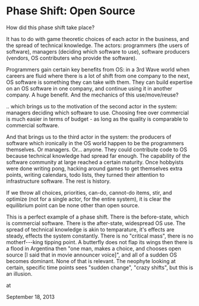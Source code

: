 # Phase Shift: Open Source
How did this phase shift take place?

It has to do with game theoretic choices of each actor in the business, and the spread of technical knowledge. The actors: programmers (the users of software), managers (deciding which software to use), software producers (vendors, OS contributers who provide the software). 

Programmers gain certain key benefits from OS: in a 3rd Wave world when careers are fluid where there is a lot of shift from one company to the next, OS software is something they can take with them. They can build expertise on an OS software in one company, and continue using it in another company. A huge benefit. And the  mechanics of this use/move/reuse? 

.. which brings us to the motivation of the second actor in the system: managers deciding which software to use. Choosing free over commercial is much easier in terms of budget - as long as the quality is comparable to commercial software.

And that brings us to the third actor in the system: the producers of software which ironically in the OS world happen to be the programmers themselves. Or managers. Or... anyone. They could contribute code to OS because technical knowledge had spread far enough. The capability of the software community at large reached a certain maturity. Once hobbyists were done writing pong, hacking around games to get themselves extra points, writing calendars, todo lists, they turned their attention to infrastructure software. The rest is history.

If we throw all choices, priorities, can-do, cannot-do items, stir, and optimize (not for a single actor, for the entire system), it is clear the equilibrium point can be none other than open source. 

This is a perfect example of a phase shift. There is the before-state, which is commercial software. There is the after-state, widespread OS use. The spread of technical knowledge is akin to temparature, it's effects are steady, effects the system constantly. There is no "critical mass", there is no motherf---king tipping point. A butterfly does not flap its wings then there is a flood in Argentina then "one man, makes a choice, and chooses open source [I said that in movie announcer voice]", and all of a sudden OS becomes dominant. None of that is relevant. The neophyte looking at certain, specific time points sees "sudden change", "crazy shifts", but this is an illusion. 







at

September 18, 2013















